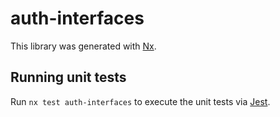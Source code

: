 # auth-interfaces

This library was generated with [Nx](https://nx.dev).

## Running unit tests

Run `nx test auth-interfaces` to execute the unit tests via [Jest](https://jestjs.io).
